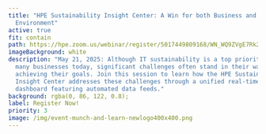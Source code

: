```yaml
---
title: "HPE Sustainability Insight Center: A Win for both Business and the
  Environment"
active: true
fit: contain
path: https://hpe.zoom.us/webinar/register/5017449809168/WN_WQ9ZVgE7Rk2ATBKuBi9YzQ
imageBackground: white
description: "May 21, 2025: Although IT sustainability is a top priority for
  many businesses today, significant challenges often stand in their way in
  achieving their goals. Join this session to learn how the HPE Sustainability
  Insight Center addresses these challenges through a unified real-time
  dashboard featuring automated data feeds."
background: rgba(0, 86, 122, 0.8);
label: Register Now!
priority: 3
image: /img/event-munch-and-learn-newlogo400x400.png
---
```


